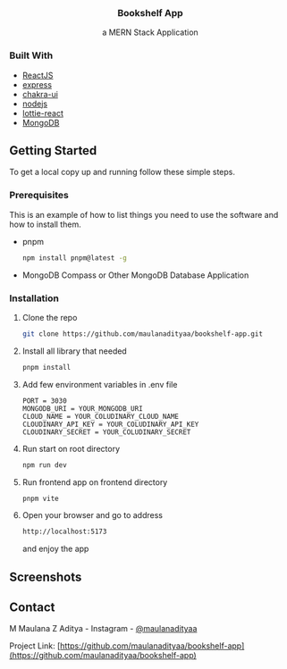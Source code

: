 <br />
<p align="center">

  <h3 align="center">Bookshelf App</h3>

  <p align="center">
    a MERN Stack Application
    <br />
  </p>
</p>

### Built With

- [ReactJS](https://reactjs.org/)
- [express](https://expressjs.com/)
- [chakra-ui](https://chakra-ui.com)
- [nodejs](https://nodejs.org/en/)
- [lottie-react](https://lottiereact.com/)
- [MongoDB](https://mongodb.com/)

<!-- GETTING STARTED -->

## Getting Started

To get a local copy up and running follow these simple steps.

### Prerequisites

This is an example of how to list things you need to use the software and how to install them.

- pnpm
  ```sh
  npm install pnpm@latest -g
  ```
- MongoDB Compass or Other MongoDB Database Application<br/>

### Installation

1. Clone the repo
   ```sh
   git clone https://github.com/maulanadityaa/bookshelf-app.git
   ```
2. Install all library that needed
   ```sh
   pnpm install
   ```
3. Add few environment variables in .env file
   ```env
   PORT = 3030
   MONGODB_URI = YOUR_MONGODB_URI
   CLOUD_NAME = YOUR_COLUDINARY_CLOUD_NAME
   CLOUDINARY_API_KEY = YOUR_COLUDINARY_API_KEY
   CLOUDINARY_SECRET = YOUR_COLUDINARY_SECRET
   ```
4. Run start on root directory
   ```sh
   npm run dev
   ```
5. Run frontend app on frontend directory
   ```sh
   pnpm vite
   ```
6. Open your browser and go to address
   ```sh
   http://localhost:5173
   ```
   and enjoy the app

## Screenshots

<!-- CONTACT -->

## Contact

M Maulana Z Aditya - Instagram - [@maulanadityaa](https://instagram.com/maulanadityaa)

Project Link: [https://github.com/maulanadityaa/bookshelf-app](https://github.com/maulanadityaa/bookshelf-app)
